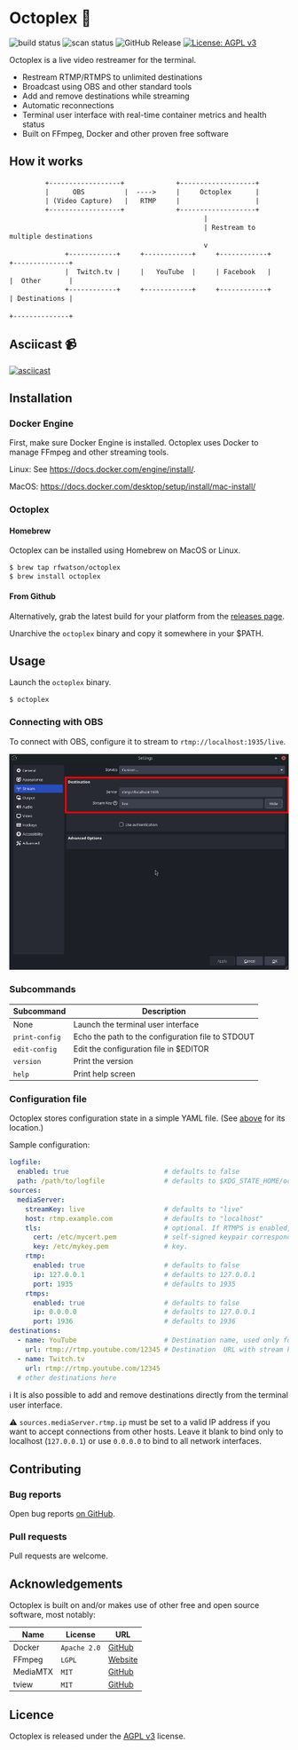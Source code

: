 # Octoplex :octopus:

![build status](https://github.com/rfwatson/octoplex/actions/workflows/build.yml/badge.svg)
![scan status](https://github.com/rfwatson/octoplex/actions/workflows/codeql.yml/badge.svg)
![GitHub Release](https://img.shields.io/github/v/release/rfwatson/octoplex)
[![License: AGPL v3](https://img.shields.io/badge/License-AGPL_v3-blue.svg)](https://www.gnu.org/licenses/agpl-3.0)

Octoplex is a live video restreamer for the terminal.

* Restream RTMP/RTMPS to unlimited destinations
* Broadcast using OBS and other standard tools
* Add and remove destinations while streaming
* Automatic reconnections
* Terminal user interface with real-time container metrics and health status
* Built on FFmpeg, Docker and other proven free software

## How it works

```
         +------------------+             +-------------------+
         |      OBS          |  ---->     |     Octoplex      |
         | (Video Capture)   |   RTMP     |                   |
         +------------------+             +-------------------+
                                                 |
                                                 | Restream to multiple destinations
                                                 v
              +------------+     +------------+     +------------+     +--------------+
              |  Twitch.tv |     |   YouTube  |     | Facebook   |     |  Other       |
              +------------+     +------------+     +------------+     | Destinations |
                                                                       +--------------+
```

## Asciicast :video_camera:

[![asciicast](https://asciinema.org/a/Es8hpa6rq82ov7cDM6bZTVyCT.svg)](https://asciinema.org/a/Es8hpa6rq82ov7cDM6bZTVyCT)

## Installation

### Docker Engine

First, make sure Docker Engine is installed. Octoplex uses Docker to manage
FFmpeg and other streaming tools.

Linux: See https://docs.docker.com/engine/install/.

MacOS: https://docs.docker.com/desktop/setup/install/mac-install/

### Octoplex

#### Homebrew

Octoplex can be installed using Homebrew on MacOS or Linux.

```
$ brew tap rfwatson/octoplex
$ brew install octoplex
```

#### From Github

Alternatively, grab the latest build for your platform from the [releases page](https://github.com/rfwatson/octoplex/releases).

Unarchive the `octoplex` binary and copy it somewhere in your $PATH.

## Usage

Launch the `octoplex` binary.

```
$ octoplex
```

### Connecting with OBS

To connect with OBS, configure it to stream to `rtmp://localhost:1935/live`.

![OBS streaming settings](/assets/obs1.png)

### Subcommands

Subcommand|Description
---|---
None|Launch the terminal user interface
`print-config`|Echo the path to the configuration file to STDOUT
`edit-config`|Edit the configuration file in $EDITOR
`version`|Print the version
`help`|Print help screen

### Configuration file

Octoplex stores configuration state in a simple YAML file. (See [above](#subcommands) for its location.)

Sample configuration:

```yaml
logfile:
  enabled: true                        # defaults to false
  path: /path/to/logfile               # defaults to $XDG_STATE_HOME/octoplex/octoplex.log
sources:
  mediaServer:
    streamKey: live                    # defaults to "live"
    host: rtmp.example.com             # defaults to "localhost"
    tls:                               # optional. If RTMPS is enabled, defaults to a
      cert: /etc/mycert.pem            # self-signed keypair corresponding to the host
      key: /etc/mykey.pem              # key.
    rtmp:
      enabled: true                    # defaults to false
      ip: 127.0.0.1                    # defaults to 127.0.0.1
      port: 1935                       # defaults to 1935
    rtmps:
      enabled: true                    # defaults to false
      ip: 0.0.0.0                      # defaults to 127.0.0.1
      port: 1936                       # defaults to 1936
destinations:
  - name: YouTube                      # Destination name, used only for display
    url: rtmp://rtmp.youtube.com/12345 # Destination  URL with stream key
  - name: Twitch.tv
    url: rtmp://rtmp.youtube.com/12345
  # other destinations here
```

:information_source: It is also possible to add and remove destinations directly from the
terminal user interface.

:warning: `sources.mediaServer.rtmp.ip` must be set to a valid IP address if
you want to accept connections from other hosts. Leave it blank to bind only to
localhost (`127.0.0.1`) or use `0.0.0.0` to bind to all network interfaces.

## Contributing

### Bug reports

Open bug reports [on GitHub](https://github.com/rfwatson/octoplex/issues/new).

### Pull requests

Pull requests are welcome.

## Acknowledgements

Octoplex is built on and/or makes use of other free and open source software,
most notably:

Name|License|URL
---|---|---
Docker|`Apache 2.0`|[GitHub](https://github.com/moby/moby/tree/master/client)
FFmpeg|`LGPL`|[Website](https://www.ffmpeg.org/legal.html)
MediaMTX|`MIT`|[GitHub](https://github.com/bluenviron/mediamtx)
tview|`MIT`|[GitHub](https://github.com/rivo/tview)

## Licence

Octoplex is released under the [AGPL v3](https://github.com/rfwatson/octoplex/blob/main/LICENSE) license.

